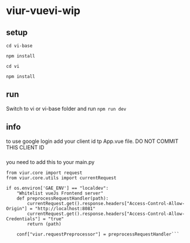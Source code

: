 # viur-vuevi-wip

## setup
`cd vi-base`

`npm install`

`cd vi`

`npm install`

## run
Switch to vi or vi-base folder and run `npm run dev`

## info
to use google login add your client id tp App.vue file.
DO NOT COMMIT THIS CLIENT ID

###
you need to add this to your main.py
```import os
from viur.core import request
from viur.core.utils import currentRequest

if os.environ['GAE_ENV'] == "localdev":
	"Whitelist vueJs Frontend server"
	def preprocessRequestHandler(path):
		currentRequest.get().response.headers["Access-Control-Allow-Origin"] = "http://localhost:8081"
		currentRequest.get().response.headers["Access-Control-Allow-Credentials"] = "true"
		return (path)

	conf["viur.requestPreprocessor"] = preprocessRequestHandler```
